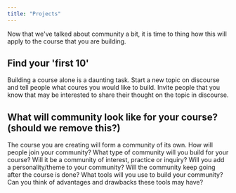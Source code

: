 ```yaml
---
title: "Projects"
---
```


Now that we've talked about community a bit, it is time to thing how this will apply to the course that you are building.

## Find your 'first 10'

Building a course alone is a daunting task. Start a new topic on discourse and tell people what coures you would like to build. Invite people that you know that may be interested to share their thought on the topic in discourse.


## What will community look like for your course? (should we remove this?)

The course you are creating will form a community of its own. How will people join your community? What type of community will you build for your course? Will it be a community of interest, practice or inquiry? Will you add a personality/theme to your community? Will the community keep going after the course is done? What tools will you use to build your community? Can you think of advantages and drawbacks these tools may have?

